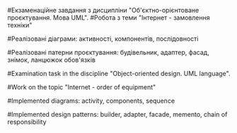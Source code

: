
#Екзаменаційне завдання з дисципліни "Об'єктно-орієнтоване проєктування. Мова UML".
#Робота з теми "Інтернет - замовлення техніки"

#Реалізовані діаграми: активності, компонентів, послідовності

#Реалізовані патерни проєктування: будівельник, адаптер, фасад, знімок, ланцюжок обов'язків

#Examination task in the discipline "Object-oriented design. UML language".

#Work on the topic "Internet - order of equipment"

#Implemented diagrams: activity, components, sequence

#Implemented design patterns: builder, adapter, facade, memento, chain of responsibility
